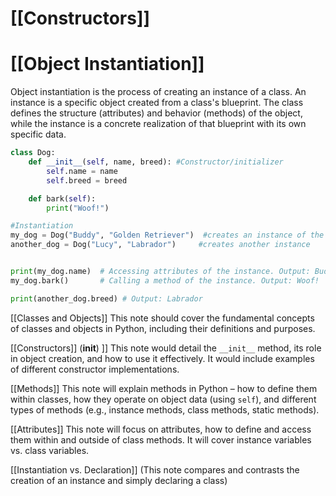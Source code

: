 # [[Constructors]]
# [[Object Instantiation]] 
Object instantiation is the process of creating an instance of a class.  An instance is a specific object created from a class's blueprint.  The class defines the structure (attributes) and behavior (methods) of the object, while the instance is a concrete realization of that blueprint with its own specific data.


```python
class Dog:
    def __init__(self, name, breed): #Constructor/initializer
        self.name = name
        self.breed = breed

    def bark(self):
        print("Woof!")

#Instantiation
my_dog = Dog("Buddy", "Golden Retriever")  #creates an instance of the Dog class
another_dog = Dog("Lucy", "Labrador")     #creates another instance


print(my_dog.name)  # Accessing attributes of the instance. Output: Buddy
my_dog.bark()       # Calling a method of the instance. Output: Woof!

print(another_dog.breed) # Output: Labrador
```

[[Classes and Objects]]  This note should cover the fundamental concepts of classes and objects in Python, including their definitions and purposes.

[[Constructors]] (__init__) ]] This note would detail the `__init__` method, its role in object creation, and how to use it effectively.  It would include examples of different constructor implementations.

[[Methods]]  This note will explain methods in Python – how to define them within classes, how they operate on object data (using `self`), and different types of methods (e.g., instance methods, class methods, static methods).

[[Attributes]] This note will focus on attributes, how to define and access them within and outside of class methods.  It will cover instance variables vs. class variables.

[[Instantiation vs. Declaration]]  (This note compares and contrasts the creation of an instance and simply declaring a class)
